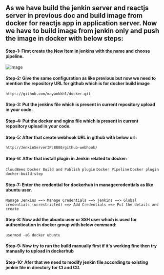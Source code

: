 ## As we have build the jenkin server and reactjs server in previous doc and build image from docker for reactjs app in application server. Now we have to     build image from jenkin only and push the image in docker with below steps:

#### Step-1: First create the New Item in jenkins with the name and choose pipeline.

![image](https://user-images.githubusercontent.com/42695637/190360001-6b883a79-d160-4cc3-9618-18c2a3f69c18.png)


#### Step-2: Give the same configuration as like previous but now we need to mention the repository URL for github which is for docker build image

```https://github.com/mayankkh1/docker.git```
     
#### Step-3: Put the jenkins file which is present in current repository upload in your code.

#### Step-4: Put the docker and nginx file which is present in current repository upload in your code.


#### Step-5: After that create webhook URL in github with below url:
  
```http://JenkinServerIP:8080/github-webhook/```
     
 
#### Step-6: After that install plugin in Jenkin related to docker:
  
```CloudBees Docker Build and Publish plugin```
```Docker Pipeline```
```Docker plugin```
```docker-build-step```
    
#### Step-7: Enter the credential for dockerhub in managecredentials as like ubuntu user.
             
```Manage Jenkins ==> Manage Credentials ==> jenkins ==> Global credentials (unrestricted) ==> Add Credentials ==> Put the details and create```

#### Step-8: Now add the ubuntu user or SSH user which is used for authentication in docker group with below command:
  
```usermod -aG docker ubuntu```
     
#### Step-9:  Now try to run the build manually first if it's working fine then try manually to upload in dockerhub

#### Step-10: Afer that we need to modify jenkin file according to existing jenkin file in directory for CI and CD. 
    
     
     
     

     
